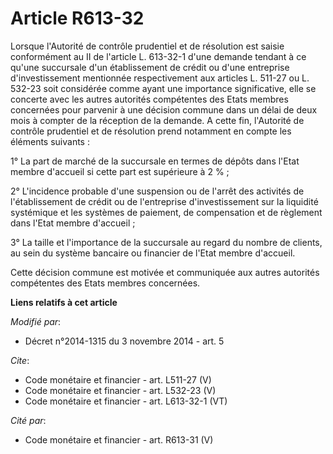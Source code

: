 # Article R613-32

Lorsque l'Autorité de contrôle prudentiel et de résolution est saisie conformément au II de l'article L. 613-32-1 d'une
demande tendant à ce qu'une succursale d'un établissement de crédit ou d'une entreprise d'investissement mentionnée
respectivement aux articles L. 511-27 ou L. 532-23 soit considérée comme ayant une importance significative, elle se concerte
avec les autres autorités compétentes des Etats membres concernées pour parvenir à une décision commune dans un délai de deux
mois à compter de la réception de la demande. A cette fin, l'Autorité de contrôle prudentiel et de résolution prend notamment
en compte les éléments suivants :

1° La part de marché de la succursale en termes de dépôts dans l'Etat membre d'accueil si cette part est supérieure à 2 % ;

2° L'incidence probable d'une suspension ou de l'arrêt des activités de l'établissement de crédit ou de l'entreprise
d'investissement sur la liquidité systémique et les systèmes de paiement, de compensation et de règlement dans l'Etat membre
d'accueil ;

3° La taille et l'importance de la succursale au regard du nombre de clients, au sein du système bancaire ou financier de
l'Etat membre d'accueil.

Cette décision commune est motivée et communiquée aux autres autorités compétentes des Etats membres concernées.

**Liens relatifs à cet article**

_Modifié par_:

  - Décret n°2014-1315 du 3 novembre 2014 - art. 5

_Cite_:

  - Code monétaire et financier - art. L511-27 (V)
  - Code monétaire et financier - art. L532-23 (V)
  - Code monétaire et financier - art. L613-32-1 (VT)

_Cité par_:

  - Code monétaire et financier - art. R613-31 (V)
